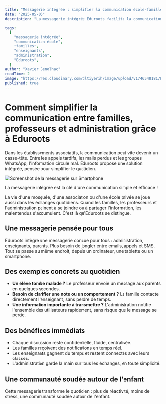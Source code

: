 ```yaml
---
title: "Messagerie intégrée : simplifier la communication école-familles avec Eduroots"
date: "2025-05-06"
description: "La messagerie intégrée Eduroots facilite la communication entre familles, professeurs et administration dans les écoles et associations."

tags:
  [
    "messagerie intégrée",
    "communication école",
    "familles",
    "enseignants",
    "administration",
    "Eduroots",
  ]
author: "Xavier Genolhac"
readTime: 2
image: "https://res.cloudinary.com/dltiyerih/image/upload/v1746548181/Eduroots/Smartphone_Messagerie_xcd5yz.webp"
published: true
---
```


# Comment simplifier la communication entre familles, professeurs et administration grâce à Eduroots

Dans les établissements associatifs, la communication peut vite devenir un casse-tête. Entre les appels tardifs, les mails perdus et les groupes WhatsApp, l'information circule mal. Eduroots propose une solution intégrée, pensée pour simplifier le quotidien.

![Screenshot de la messagerie sur Smartphone](https://res.cloudinary.com/dltiyerih/image/upload/v1746548181/Eduroots/Smartphone_Messagerie_xcd5yz.webp)

La messagerie intégrée est la clé d'une communication simple et efficace !

La vie d'une mosquée, d'une association ou d'une école privée se joue aussi dans les échanges quotidiens. Quand les familles, les professeurs et l'administration peinent à se joindre ou à partager l'information, les malentendus s'accumulent. C'est là qu'Eduroots se distingue.

## Une messagerie pensée pour tous

Eduroots intègre une messagerie conçue pour tous : administration, enseignants, parents.
Plus besoin de jongler entre emails, appels et SMS. Tout se passe au même endroit, depuis un ordinateur, une tablette ou un smartphone.

## Des exemples concrets au quotidien

- **Un élève tombe malade ?** Le professeur envoie un message aux parents en quelques secondes.
- **Besoin de clarifier une note ou un comportement ?** La famille contacte directement l'enseignant, sans perdre de temps.
- **Une information importante à transmettre ?** L'administration notifie l'ensemble des utilisateurs rapidement, sans risque que le message se perde.

## Des bénéfices immédiats

- Chaque discussion reste confidentielle, fluide, centralisée.
- Les familles reçoivent des notifications en temps réel.
- Les enseignants gagnent du temps et restent connectés avec leurs classes.
- L'administration garde la main sur tous les échanges, en toute simplicité.

## Une communauté soudée autour de l'enfant

Cette messagerie transforme le quotidien : plus de réactivité, moins de stress, une communauté soudée autour de l'enfant.
